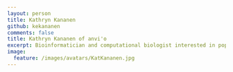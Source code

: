 ```yaml
---
layout: person
title: Kathryn Kananen
github: kekananen
comments: false
title: Kathryn Kananen of anvi'o
excerpt: Bioinformatician and computational biologist interested in population genetics, automation, and genomic architecture exploration
image:
  feature: /images/avatars/KatKananen.jpg
---
```

